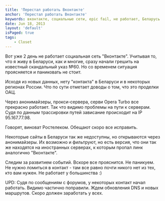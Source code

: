 ```yaml
---
title: 'Перестал работать Вконтакте'
anchor: 'Перестал работать Вконтакте'
keywords: вконтакте, социальные сети, epic fail, не работает, Беларусь
date: Jun 18, 2013
layout: 'default'
isPaged: true
tags:
    - Closet
---
```


Вот уже 2 день не работает социальная сеть "Вконтакте". Учитывая то, что я живу в Беларуси, как и многие, сразу начали грешить на известный скандальный указ №60. Но со временем ситуация проясняется и паниковать не стоит.

Исходя из новых данных, нету "контакта" в Беларуси и в некоторых регионах России. Что по сути отметает доводы о том, что это проделки ОАЦ.

Через анонимайзеры, прокси-сервера, серви Opera Turbo все прекрасно работает. Так что видимо проблемы на пути к серверам. Судя по данным трассировки путей зависание происходит на IP 95.167.77.98.

Говорят, виноват Ростелеком. Обещают скоро все исправить.

Некоторые сайты в Беларуси так же недоступны, но открываются через анонимайзеры. Их возможно и фильтруют, но есть версия, что они так же находятся на иностранных серверах, к которым пропал линк аналогично "Вконтакте".

Следим за развитием событий. Вскоре все прояснится. Не паникуем. Не нужно ломиться в контакт - там все равно почти никого нет из тех, кто вам нужен. Не работает у большинства :)

UPD: Судя по сообщениям с форумов, у некоторых контакт начал работать. Видимо частично поправили. Ждем обновления DNS и новых маршрутов. Скоро должен заработать у всех.
